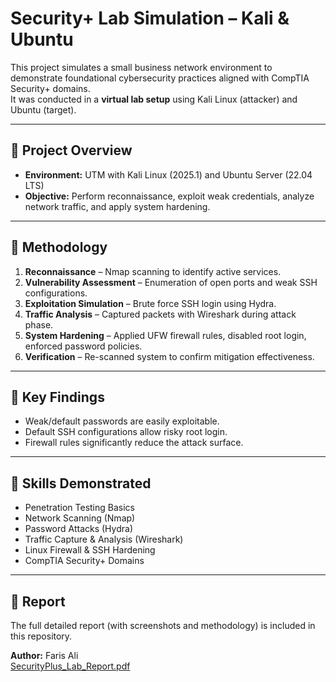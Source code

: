 # Security+ Lab Simulation – Kali & Ubuntu

This project simulates a small business network environment to demonstrate foundational cybersecurity practices aligned with CompTIA Security+ domains.  
It was conducted in a **virtual lab setup** using Kali Linux (attacker) and Ubuntu (target).

---

## 🔹 Project Overview
- **Environment:** UTM with Kali Linux (2025.1) and Ubuntu Server (22.04 LTS)  
- **Objective:** Perform reconnaissance, exploit weak credentials, analyze network traffic, and apply system hardening.  

---

## 🔹 Methodology
1. **Reconnaissance** – Nmap scanning to identify active services.  
2. **Vulnerability Assessment** – Enumeration of open ports and weak SSH configurations.  
3. **Exploitation Simulation** – Brute force SSH login using Hydra.  
4. **Traffic Analysis** – Captured packets with Wireshark during attack phase.  
5. **System Hardening** – Applied UFW firewall rules, disabled root login, enforced password policies.  
6. **Verification** – Re-scanned system to confirm mitigation effectiveness.  

---

## 🔹 Key Findings
- Weak/default passwords are easily exploitable.  
- Default SSH configurations allow risky root login.  
- Firewall rules significantly reduce the attack surface.  

---

## 🔹 Skills Demonstrated
- Penetration Testing Basics  
- Network Scanning (Nmap)  
- Password Attacks (Hydra)  
- Traffic Capture & Analysis (Wireshark)  
- Linux Firewall & SSH Hardening  
- CompTIA Security+ Domains  

---

## 📄 Report
The full detailed report (with screenshots and methodology) is included in this repository.  

**Author:** Faris Ali  
[SecurityPlus_Lab_Report.pdf](https://github.com/user-attachments/files/21907394/SecurityPlus_Lab_Report.pdf)
